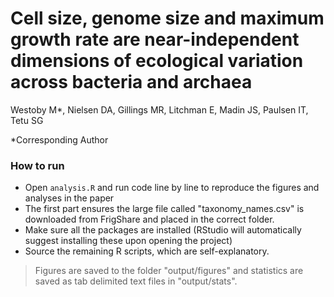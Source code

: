 # Cell size, genome size and maximum growth rate are near-independent dimensions of ecological variation across bacteria and archaea

Westoby M*, Nielsen DA, Gillings MR, Litchman E, Madin JS, Paulsen IT, Tetu SG

*Corresponding Author

### How to run

- Open `analysis.R` and run code line by line to reproduce the figures and analyses in the paper
- The first part ensures the large file called "taxonomy_names.csv" is downloaded from FrigShare and placed in the correct folder.
- Make sure all the packages are installed (RStudio will automatically suggest installing these upon opening the project)
- Source the remaining R scripts, which are self-explanatory. 

> Figures are saved to the folder "output/figures" and statistics are saved as tab delimited text files in "output/stats". 
